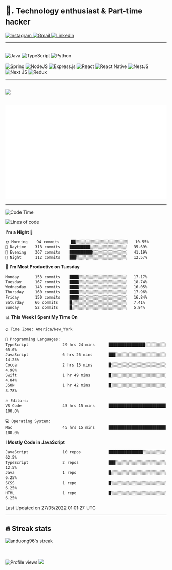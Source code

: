 <div align="left">
  <h1>👋. <small>Technology enthusiast & Part-time hacker</small></h1>

  <a href="https://www.instagram.com/ahdng">
    <img alt="Instagram" src="https://img.shields.io/badge/ahdng-%23E4405F.svg?style=for-the-badge&logo=Instagram&logoColor=white"/>
  </a>
  <a href="mailto:an.duongx@gmail.com">
    <img alt="Gmail" src="https://img.shields.io/badge/Gmail-D14836?style=for-the-badge&logo=gmail&logoColor=white" />
  </a>
  <a href="https://www.linkedin.com/in/ahdng">
    <img alt="LinkedIn" src="https://img.shields.io/badge/linkedin-%230077B5.svg?style=for-the-badge&logo=linkedin&logoColor=white"/>
  </a>

  <br/>
  <hr />
  <br/>

  <img alt="Java" src="https://img.shields.io/badge/java-%23ED8B00.svg?style=for-the-badge&logo=java&logoColor=white"/>
  <img alt="TypeScript" src="https://img.shields.io/badge/typescript-%23007ACC.svg?style=for-the-badge&logo=typescript&logoColor=white"/>
  <img alt="Python" src="https://img.shields.io/badge/python-%2314354C.svg?style=for-the-badge&logo=python&logoColor=white"/>

  <br />
  <br />
  <img alt="Spring" src="https://img.shields.io/badge/spring-%236DB33F.svg?style=for-the-badge&logo=spring&logoColor=white"/>
  <img alt="NodeJS" src="https://img.shields.io/badge/node.js-%2343853D.svg?style=for-the-badge&logo=node-dot-js&logoColor=white"/>
  <img alt="Express.js" src="https://img.shields.io/badge/express.js-%23404d59.svg?style=for-the-badge&logo=express&logoColor=%2361DAFB"/>
  <img alt="React" src="https://img.shields.io/badge/react-%2320232a.svg?style=for-the-badge&logo=react&logoColor=%2361DAFB"/>
  <img alt="React Native" src="https://img.shields.io/badge/react_native-%2320232a.svg?style=for-the-badge&logo=react&logoColor=%2361DAFB"/>
  <img alt="NestJS" src="https://img.shields.io/badge/nestjs-%23E0234E.svg?style=for-the-badge&logo=nestjs&logoColor=white" />
  <img alt="Next JS" src="https://img.shields.io/badge/nextjs-%23000000.svg?style=for-the-badge&logo=next.js&logoColor=white"/>
  <img alt="Redux" src="https://img.shields.io/badge/redux-%23593d88.svg?style=for-the-badge&logo=redux&logoColor=white"/>

  <br/>
  <hr />
  <br/>
  <img src="https://github-profile-trophy.vercel.app/?username=anduong96&theme=onedark" />
  <br/>
  <br/>

  ![Stats Overview](https://raw.githubusercontent.com/anduong96/github-stats-transparent/output/generated/overview.svg)

  <hr />
  
  <!--START_SECTION:waka-->
![Code Time](http://img.shields.io/badge/Code%20Time-0%20secs-blue)

![Lines of code](https://img.shields.io/badge/From%20Hello%20World%20I%27ve%20Written-563%20Thousand%20lines%20of%20code-blue)

**I'm a Night 🦉** 

```text
🌞 Morning    94 commits     ██░░░░░░░░░░░░░░░░░░░░░░░   10.55% 
🌆 Daytime    318 commits    █████████░░░░░░░░░░░░░░░░   35.69% 
🌃 Evening    367 commits    ██████████░░░░░░░░░░░░░░░   41.19% 
🌙 Night      112 commits    ███░░░░░░░░░░░░░░░░░░░░░░   12.57%

```
📅 **I'm Most Productive on Tuesday** 

```text
Monday       153 commits    ████░░░░░░░░░░░░░░░░░░░░░   17.17% 
Tuesday      167 commits    ████░░░░░░░░░░░░░░░░░░░░░   18.74% 
Wednesday    143 commits    ████░░░░░░░░░░░░░░░░░░░░░   16.05% 
Thursday     160 commits    ████░░░░░░░░░░░░░░░░░░░░░   17.96% 
Friday       150 commits    ████░░░░░░░░░░░░░░░░░░░░░   16.84% 
Saturday     66 commits     █░░░░░░░░░░░░░░░░░░░░░░░░   7.41% 
Sunday       52 commits     █░░░░░░░░░░░░░░░░░░░░░░░░   5.84%

```


📊 **This Week I Spent My Time On** 

```text
⌚︎ Time Zone: America/New_York

💬 Programming Languages: 
TypeScript               29 hrs 24 mins      ████████████████░░░░░░░░░   65.0% 
JavaScript               6 hrs 26 mins       ███░░░░░░░░░░░░░░░░░░░░░░   14.25% 
Cocoa                    2 hrs 15 mins       █░░░░░░░░░░░░░░░░░░░░░░░░   4.98% 
Swift                    1 hr 49 mins        █░░░░░░░░░░░░░░░░░░░░░░░░   4.04% 
JSON                     1 hr 42 mins        █░░░░░░░░░░░░░░░░░░░░░░░░   3.78%

🔥 Editors: 
VS Code                  45 hrs 15 mins      █████████████████████████   100.0%

💻 Operating System: 
Mac                      45 hrs 15 mins      █████████████████████████   100.0%

```

**I Mostly Code in JavaScript** 

```text
JavaScript               10 repos            ███████████████░░░░░░░░░░   62.5% 
TypeScript               2 repos             ███░░░░░░░░░░░░░░░░░░░░░░   12.5% 
Java                     1 repo              █░░░░░░░░░░░░░░░░░░░░░░░░   6.25% 
SCSS                     1 repo              █░░░░░░░░░░░░░░░░░░░░░░░░   6.25% 
HTML                     1 repo              █░░░░░░░░░░░░░░░░░░░░░░░░   6.25%

```



 Last Updated on 27/05/2022 01:01:27 UTC
<!--END_SECTION:waka-->
  
  <hr />

  <h2>🔥 Streak stats</h2>
  <img alt="anduong96's streak" src="https://github-readme-streak-stats.herokuapp.com/?user=anduong96&theme=monokai-metallian&hide_border=true"/>
</div>
<br/>
<br/>

![Profile views](https://gpvc.arturio.dev/anduong96)
![](https://hit.yhype.me/github/profile?user_id=13195989)
